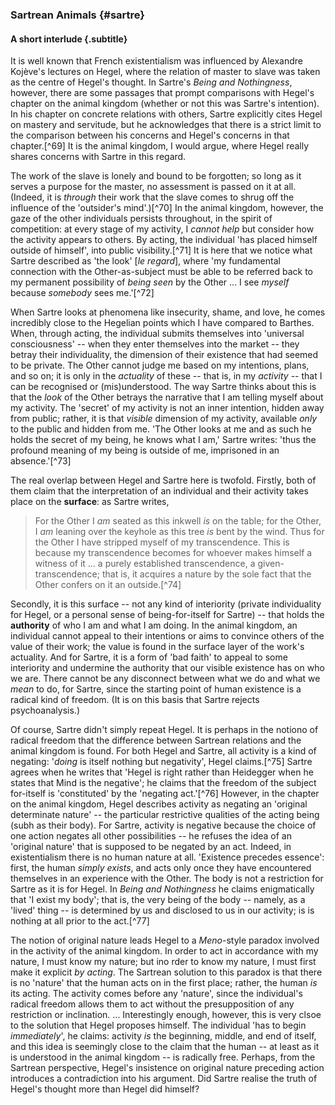 ### Sartrean Animals {#sartre}
#### A short interlude {.subtitle}

It is well known that French existentialism was influenced by Alexandre Kojève's
lectures on Hegel, where the relation of master to slave was taken as the centre
of Hegel's thought. In Sartre's *Being and Nothingness*, however, there are some
passages that prompt comparisons with Hegel's chapter on the animal kingdom
(whether or not this was Sartre's intention). In his chapter on concrete
relations with others, Sartre explicitly cites Hegel on mastery and servitude,
but he acknowledges that there is a strict limit to the comparison between his
concerns and Hegel's concerns in that chapter.[^69] It is the animal kingdom, I
would argue, where Hegel really shares concerns with Sartre in this regard.

The work of the slave is lonely and bound to be forgotten; so long as it serves
a purpose for the master, no assessment is passed on it at all. (Indeed, it is
*through* their work that the slave comes to shrug off the influence of the
'outsider's mind'.)[^70] In the animal kingdom, however, the gaze of the other
individuals persists throughout, in the spirit of competition: at every stage of
my activity, I *cannot help* but consider how the activity appears to others. By
acting, the individual 'has placed himself outside of himself', into public
visibility.[^71] It is here that we notice what Sartre described as 'the look'
[*le regard*], where 'my fundamental connection with the Other-as-subject must
be able to be referred back to my permanent possibility of *being seen* by the
Other ... I see *myself* because *somebody* sees me.'[^72]

When Sartre looks at phenomena like insecurity, shame, and love, he comes
incredibly close to the Hegelian points which I have compared to Barthes. When,
through acting, the individual submits themselves into 'universal consciousness'
-- when they enter themselves into the market -- they betray their
individuality, the dimension of their existence that had seemed to be private.
The Other cannot judge me based on my intentions, plans, and so on; it is only
in the *actuality* of these -- that is, in my *activity* -- that I can be
recognised or (mis)understood. The way Sartre thinks about this is that the
*look* of the Other betrays the narrative that I am telling myself about my
activity. The 'secret' of my activity is not an inner intention, hidden away
from public; rather, it is that *visible* dimension of my activity, available
*only* to the public and hidden from me. 'The Other looks at me and as such he
holds the secret of my being, he knows what I am,' Sartre writes: 'thus the
profound meaning of my being is outside of me, imprisoned in an absence.'[^73]

The real overlap between Hegel and Sartre here is twofold. Firstly, both of them
claim that the interpretation of an individual and their activity takes place on
the **surface**: as Sartre writes,

> For the Other I *am* seated as this inkwell *is* on the table; for the Other,
> I *am* leaning over the keyhole as this tree *is* bent by the wind. Thus for
> the Other I have stripped myself of my transcendence. This is because my
> transcendence becomes for whoever makes himself a witness of it ... a purely
> established transcendence, a given-transcendence; that is, it acquires a
> nature by the sole fact that the Other confers on it an outside.[^74]

Secondly, it is this surface -- not any kind of interiority (private
individuality for Hegel, or a personal sense of being-for-itself for Sartre) --
that holds the **authority** of who I am and what I am doing. In the animal
kingdom, an individual cannot appeal to their intentions or aims to convince
others of the value of their work; the value is found in the surface layer of
the work's actuality. And for Sartre, it is a form of 'bad faith' to appeal to
some interiority and undermine the authority that our visible existence has on
who we are. There cannot be any disconnect between what we do and what we *mean*
to do, for Sartre, since the starting point of human existence is a radical
kind of freedom. (It is on this basis that Sartre rejects psychoanalysis.)

Of course, Sartre didn't simply repeat Hegel. It is perhaps in the notiono of
radical freedom that the difference between Sartrean relations and the animal
kingdom is found. For both Hegel and Sartre, all activity is a kind of negating:
'*doing* is itself nothing but negativity', Hegel claims.[^75] Sartre agrees
when he writes that 'Hegel is right rather than Heidegger when he states that
Mind is the negative'; he claims that the freedom of the subject for-itself is
'constituted' by the 'negating act.'[^76] However, in the chapter on the animal
kingdom, Hegel describes activity as negating an 'original determinate nature'
-- the particular restrictive qualities of the acting being (subh as their
body). For Sartre, activity is negative because the choice of one action negates
all other possibilities -- he refuses the idea of an 'original nature' that is
supposed to be negated by an act. Indeed, in existentialism there is no human
nature at all. 'Existence precedes essence': first, the human *simply exists*,
and acts only once they have encountered themselves in an experience with the
Other. The body is not a restriction for Sartre as it is for Hegel. In *Being
and Nothingness* he claims enigmatically that 'I exist my body'; that is, the
very being of the body -- namely, as a 'lived' thing -- is determined by us and
disclosed to us in our activity; is is nothing at all prior to the
act.[^77]

The notion of original nature leads Hegel to a *Meno*-style paradox involved in
the activity of the animal kingdom. In order to act in accordance with my
nature, I must know my nature; but ino rder to know my nature, I must first make
it explicit *by acting*. The Sartrean solution to this paradox is that there is
no 'nature' that the human acts on in the first place; rather, the human *is*
its acting. The activity comes before any 'nature', since the individual's
radical freedom allows them to act without the presupposition of any restriction
or inclination. ... Interestingly enough, however, this is very clsoe to the
solution that Hegel proposes himself. The individual 'has to begin
*immediately*', he claims: activity *is* the beginning, middle, and end of
itself, and this idea is seemingly close to the claim that the human -- at least
as it is understood in the animal kingdom -- is radically free. Perhaps, from
the Sartrean perspective, Hegel's insistence on original nature preceding action
introduces a contradiction into his argument. Did Sartre realise the truth of
Hegel's thought more than Hegel did himself?
